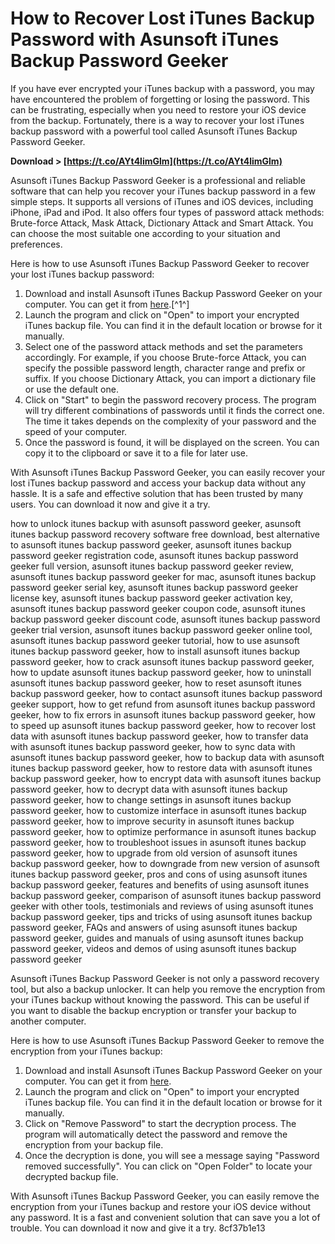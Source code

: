 
 
# How to Recover Lost iTunes Backup Password with Asunsoft iTunes Backup Password Geeker
 
If you have ever encrypted your iTunes backup with a password, you may have encountered the problem of forgetting or losing the password. This can be frustrating, especially when you need to restore your iOS device from the backup. Fortunately, there is a way to recover your lost iTunes backup password with a powerful tool called Asunsoft iTunes Backup Password Geeker.
 
**Download &gt; [https://t.co/AYt4limGlm](https://t.co/AYt4limGlm)**


 
Asunsoft iTunes Backup Password Geeker is a professional and reliable software that can help you recover your iTunes backup password in a few simple steps. It supports all versions of iTunes and iOS devices, including iPhone, iPad and iPod. It also offers four types of password attack methods: Brute-force Attack, Mask Attack, Dictionary Attack and Smart Attack. You can choose the most suitable one according to your situation and preferences.
 
Here is how to use Asunsoft iTunes Backup Password Geeker to recover your lost iTunes backup password:
 
1. Download and install Asunsoft iTunes Backup Password Geeker on your computer. You can get it from [here](https://asunsoft-itunes-backup-password-geeker.software.informer.com/).[^1^]
2. Launch the program and click on "Open" to import your encrypted iTunes backup file. You can find it in the default location or browse for it manually.
3. Select one of the password attack methods and set the parameters accordingly. For example, if you choose Brute-force Attack, you can specify the possible password length, character range and prefix or suffix. If you choose Dictionary Attack, you can import a dictionary file or use the default one.
4. Click on "Start" to begin the password recovery process. The program will try different combinations of passwords until it finds the correct one. The time it takes depends on the complexity of your password and the speed of your computer.
5. Once the password is found, it will be displayed on the screen. You can copy it to the clipboard or save it to a file for later use.

With Asunsoft iTunes Backup Password Geeker, you can easily recover your lost iTunes backup password and access your backup data without any hassle. It is a safe and effective solution that has been trusted by many users. You can download it now and give it a try.
 
how to unlock itunes backup with asunsoft password geeker,  asunsoft itunes backup password recovery software free download,  best alternative to asunsoft itunes backup password geeker,  asunsoft itunes backup password geeker registration code,  asunsoft itunes backup password geeker full version,  asunsoft itunes backup password geeker review,  asunsoft itunes backup password geeker for mac,  asunsoft itunes backup password geeker serial key,  asunsoft itunes backup password geeker license key,  asunsoft itunes backup password geeker activation key,  asunsoft itunes backup password geeker coupon code,  asunsoft itunes backup password geeker discount code,  asunsoft itunes backup password geeker trial version,  asunsoft itunes backup password geeker online tool,  asunsoft itunes backup password geeker tutorial,  how to use asunsoft itunes backup password geeker,  how to install asunsoft itunes backup password geeker,  how to crack asunsoft itunes backup password geeker,  how to update asunsoft itunes backup password geeker,  how to uninstall asunsoft itunes backup password geeker,  how to reset asunsoft itunes backup password geeker,  how to contact asunsoft itunes backup password geeker support,  how to get refund from asunsoft itunes backup password geeker,  how to fix errors in asunsoft itunes backup password geeker,  how to speed up asunsoft itunes backup password geeker,  how to recover lost data with asunsoft itunes backup password geeker,  how to transfer data with asunsoft itunes backup password geeker,  how to sync data with asunsoft itunes backup password geeker,  how to backup data with asunsoft itunes backup password geeker,  how to restore data with asunsoft itunes backup password geeker,  how to encrypt data with asunsoft itunes backup password geeker,  how to decrypt data with asunsoft itunes backup password geeker,  how to change settings in asunsoft itunes backup password geeker,  how to customize interface in asunsoft itunes backup password geeker,  how to improve security in asunsoft itunes backup password geeker,  how to optimize performance in asunsoft itunes backup password geeker,  how to troubleshoot issues in asunsoft itunes backup password geeker,  how to upgrade from old version of asunsoft itunes backup password geeker,  how to downgrade from new version of asunsoft itunes backup password geeker,  pros and cons of using asunsoft itunes backup password geeker,  features and benefits of using asunsoft itunes backup password geeker,  comparison of asunsoft itunes backup password geeker with other tools,  testimonials and reviews of using asunsoft itunes backup password geeker,  tips and tricks of using asunsoft itunes backup password geeker,  FAQs and answers of using asunsoft itunes backup password geeker,  guides and manuals of using asunsoft itunes backup password geeker,  videos and demos of using asunsoft itunes backup password geeker
  
Asunsoft iTunes Backup Password Geeker is not only a password recovery tool, but also a backup unlocker. It can help you remove the encryption from your iTunes backup without knowing the password. This can be useful if you want to disable the backup encryption or transfer your backup to another computer.
 
Here is how to use Asunsoft iTunes Backup Password Geeker to remove the encryption from your iTunes backup:

1. Download and install Asunsoft iTunes Backup Password Geeker on your computer. You can get it from [here](https://asunsoft-itunes-backup-password-geeker.software.informer.com/).
2. Launch the program and click on "Open" to import your encrypted iTunes backup file. You can find it in the default location or browse for it manually.
3. Click on "Remove Password" to start the decryption process. The program will automatically detect the password and remove the encryption from your backup file.
4. Once the decryption is done, you will see a message saying "Password removed successfully". You can click on "Open Folder" to locate your decrypted backup file.

With Asunsoft iTunes Backup Password Geeker, you can easily remove the encryption from your iTunes backup and restore your iOS device without any password. It is a fast and convenient solution that can save you a lot of trouble. You can download it now and give it a try.
 8cf37b1e13
 
